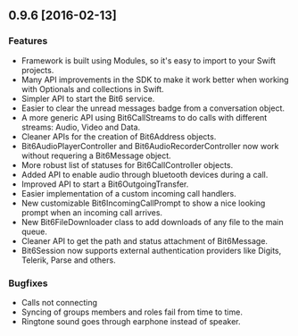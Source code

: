 ## 0.9.6 [2016-02-13]

### Features
- Framework is built using Modules, so it's easy to import to your Swift projects.
- Many API improvements in the SDK to make it work better when working with Optionals and collections in Swift.
- Simpler API to start the Bit6 service.
- Easier to clear the unread messages badge from a conversation object.
- A more generic API using Bit6CallStreams to do calls with different streams: Audio, Video and Data.
- Cleaner APIs for the creation of Bit6Address objects.
- Bit6AudioPlayerController and Bit6AudioRecorderController now work without requering a Bit6Message object.
- More robust list of statuses for Bit6CallController objects.
- Added API to enable audio through bluetooth devices during a call.
- Improved API to start a Bit6OutgoingTransfer.
- Easier implementation of a custom incoming call handlers.
- New customizable Bit6IncomingCallPrompt to show a nice looking prompt when an incoming call arrives.
- New Bit6FileDownloader class to add downloads of any file to the main queue.
- Cleaner API to get the path and status attachment of Bit6Message.
- Bit6Session now supports external authentication providers like
Digits, Telerik, Parse and others.

### Bugfixes
- Calls not connecting
- Syncing of groups members and roles fail from time to time.
- Ringtone sound goes through earphone instead of speaker.